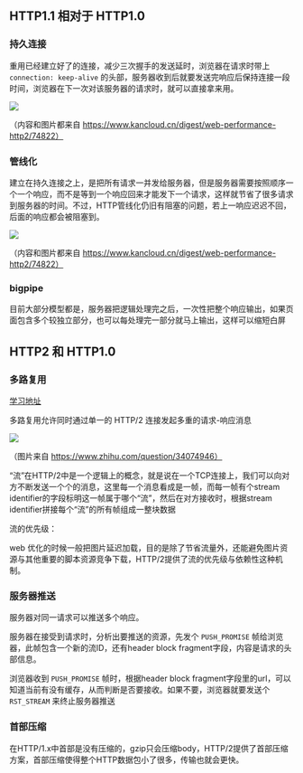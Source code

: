 ## HTTP1.1 相对于 HTTP1.0

### 持久连接

重用已经建立好了的连接，减少三次握手的发送延时，浏览器在请求时带上 `connection: keep-alive` 的头部，服务器收到后就要发送完响应后保持连接一段时间，浏览器在下一次对该服务器的请求时，就可以直接拿来用。

![](https://box.kancloud.cn/2015-10-27_562ee2c92d1e7.jpg)

（内容和图片都来自 https://www.kancloud.cn/digest/web-performance-http2/74822）

### 管线化

建立在持久连接之上，是把所有请求一并发给服务器，但是服务器需要按照顺序一个一个响应，而不是等到一个响应回来才能发下一个请求，这样就节省了很多请求到服务器的时间。不过，HTTP管线化仍旧有阻塞的问题，若上一响应迟迟不回，后面的响应都会被阻塞到。

![](https://box.kancloud.cn/2015-10-27_562ee2c94c136.jpg)

（内容和图片都来自 https://www.kancloud.cn/digest/web-performance-http2/74822）

### bigpipe

目前大部分模型都是，服务器把逻辑处理完之后，一次性把整个响应输出，如果页面包含多个较独立部分，也可以每处理完一部分就马上输出，这样可以缩短白屏

## HTTP2 和 HTTP1.0

### 多路复用

[学习地址](https://segmentfault.com/a/1190000011172823)

多路复用允许同时通过单一的 HTTP/2 连接发起多重的请求-响应消息

![](https://pic2.zhimg.com/80/b1e608ddb7493608efea3e76912aabe1_hd.png)

（图片来自 https://www.zhihu.com/question/34074946）

“流”在HTTP/2中是一个逻辑上的概念，就是说在一个TCP连接上，我们可以向对方不断发送一个个的消息，这里每一个消息看成是一帧，而每一帧有个stream identifier的字段标明这一帧属于哪个“流”，然后在对方接收时，根据stream identifier拼接每个“流”的所有帧组成一整块数据

流的优先级：

web 优化的时候一般把图片延迟加载，目的是除了节省流量外，还能避免图片资源与其他重要的脚本资源竞争下载，HTTP/2提供了流的优先级与依赖性这种机制。

### 服务器推送

服务器对同一请求可以推送多个响应。

服务器在接受到请求时，分析出要推送的资源，先发个 `PUSH_PROMISE` 帧给浏览器，此帧包含一个新的流ID，还有header block fragment字段，内容是请求的头部信息。

浏览器收到 `PUSH_PROMISE` 帧时，根据header block fragment字段里的url，可以知道当前有没有缓存，从而判断是否要接收。如果不要，浏览器就要发送个 `RST_STREAM` 来终止服务器推送

### 首部压缩

在HTTP/1.x中首部是没有压缩的，gzip只会压缩body，HTTP/2提供了首部压缩方案，首部压缩使得整个HTTP数据包小了很多，传输也就会更快。

